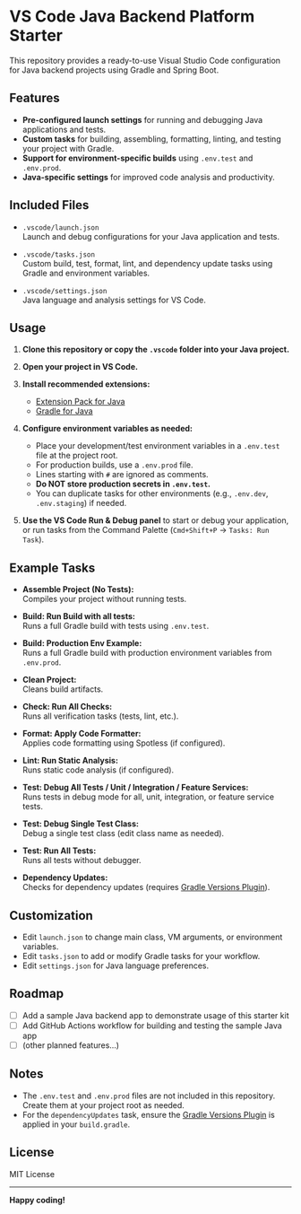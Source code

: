 # VS Code Java Backend Platform Starter

This repository provides a ready-to-use Visual Studio Code configuration for Java backend projects using Gradle and Spring Boot.

## Features

- **Pre-configured launch settings** for running and debugging Java applications and tests.
- **Custom tasks** for building, assembling, formatting, linting, and testing your project with Gradle.
- **Support for environment-specific builds** using `.env.test` and `.env.prod`.
- **Java-specific settings** for improved code analysis and productivity.

## Included Files

- `.vscode/launch.json`  
  Launch and debug configurations for your Java application and tests.

- `.vscode/tasks.json`  
  Custom build, test, format, lint, and dependency update tasks using Gradle and environment variables.

- `.vscode/settings.json`  
  Java language and analysis settings for VS Code.

## Usage

1. **Clone this repository or copy the `.vscode` folder into your Java project.**

2. **Open your project in VS Code.**

3. **Install recommended extensions:**
   - [Extension Pack for Java](https://marketplace.visualstudio.com/items?itemName=vscjava.vscode-java-pack)
   - [Gradle for Java](https://marketplace.visualstudio.com/items?itemName=vscjava.vscode-gradle)

4. **Configure environment variables as needed:**
   - Place your development/test environment variables in a `.env.test` file at the project root.
   - For production builds, use a `.env.prod` file.
   - Lines starting with `#` are ignored as comments.
   - **Do NOT store production secrets in `.env.test`.**
   - You can duplicate tasks for other environments (e.g., `.env.dev`, `.env.staging`) if needed.

5. **Use the VS Code Run & Debug panel** to start or debug your application, or run tasks from the Command Palette (`Cmd+Shift+P` → `Tasks: Run Task`).

## Example Tasks

- **Assemble Project (No Tests):**  
  Compiles your project without running tests.

- **Build: Run Build with all tests:**  
  Runs a full Gradle build with tests using `.env.test`.

- **Build: Production Env Example:**  
  Runs a full Gradle build with production environment variables from `.env.prod`.

- **Clean Project:**  
  Cleans build artifacts.

- **Check: Run All Checks:**  
  Runs all verification tasks (tests, lint, etc.).

- **Format: Apply Code Formatter:**  
  Applies code formatting using Spotless (if configured).

- **Lint: Run Static Analysis:**  
  Runs static code analysis (if configured).

- **Test: Debug All Tests / Unit / Integration / Feature Services:**  
  Runs tests in debug mode for all, unit, integration, or feature service tests.

- **Test: Debug Single Test Class:**  
  Debug a single test class (edit class name as needed).

- **Test: Run All Tests:**  
  Runs all tests without debugger.

- **Dependency Updates:**  
  Checks for dependency updates (requires [Gradle Versions Plugin](https://github.com/ben-manes/gradle-versions-plugin)).

## Customization

- Edit `launch.json` to change main class, VM arguments, or environment variables.
- Edit `tasks.json` to add or modify Gradle tasks for your workflow.
- Edit `settings.json` for Java language preferences.

## Roadmap

- [ ] Add a sample Java backend app to demonstrate usage of this starter kit
- [ ] Add GitHub Actions workflow for building and testing the sample Java app
- [ ] (other planned features...)

## Notes

- The `.env.test` and `.env.prod` files are not included in this repository.  
  Create them at your project root as needed.
- For the `dependencyUpdates` task, ensure the [Gradle Versions Plugin](https://github.com/ben-manes/gradle-versions-plugin) is applied in your `build.gradle`.

## License

MIT License

---

**Happy coding!**
